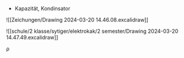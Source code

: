 - Kapazität, Kondinsator

![[Zeichungen/Drawing 2024-03-20 14.46.08.excalidraw]]

![[schule/2 klasse/sytiger/elektrokak/2 semester/Drawing 2024-03-20 14.47.49.excalidraw]]

ρ